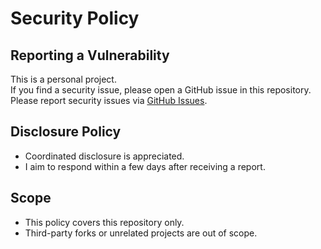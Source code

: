 # Security Policy

## Reporting a Vulnerability
This is a personal project.  
If you find a security issue, please open a GitHub issue in this repository.
Please report security issues via [GitHub Issues](https://github.com/loykin/apimigrate/issues).

## Disclosure Policy
- Coordinated disclosure is appreciated.
- I aim to respond within a few days after receiving a report.

## Scope
- This policy covers this repository only.
- Third-party forks or unrelated projects are out of scope.
